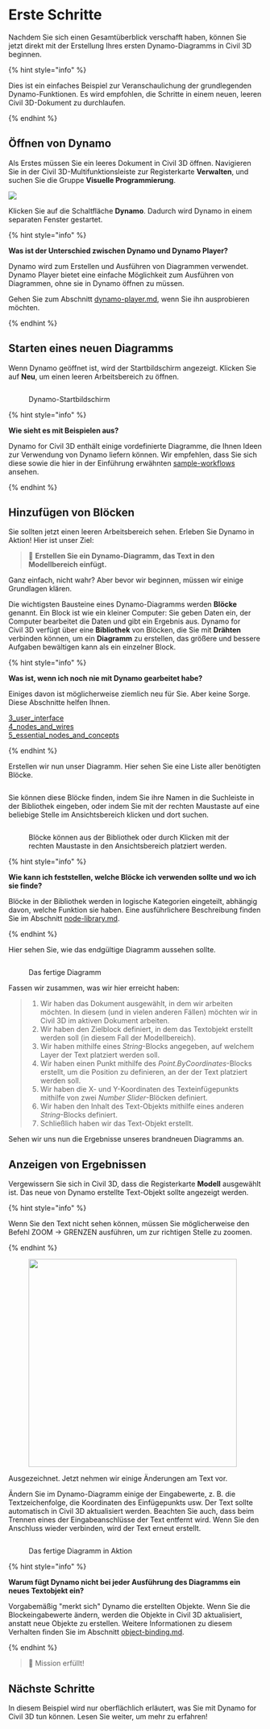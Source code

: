 # Erste Schritte

Nachdem Sie sich einen Gesamtüberblick verschafft haben, können Sie jetzt direkt mit der Erstellung Ihres ersten Dynamo-Diagramms in Civil 3D beginnen.

{% hint style="info" %}

 Dies ist ein einfaches Beispiel zur Veranschaulichung der grundlegenden Dynamo-Funktionen. Es wird empfohlen, die Schritte in einem neuen, leeren Civil 3D-Dokument zu durchlaufen. 

{% endhint %}  

## Öffnen von Dynamo

Als Erstes müssen Sie ein leeres Dokument in Civil 3D öffnen. Navigieren Sie in der Civil 3D-Multifunktionsleiste zur Registerkarte **Verwalten**, und suchen Sie die Gruppe **Visuelle Programmierung**.

![](<../.gitbook/assets/image (7).png>)

Klicken Sie auf die Schaltfläche **Dynamo**. Dadurch wird Dynamo in einem separaten Fenster gestartet.

{% hint style="info" %}

 **Was ist der Unterschied zwischen Dynamo und Dynamo Player?**

Dynamo wird zum Erstellen und Ausführen von Diagrammen verwendet. Dynamo Player bietet eine einfache Möglichkeit zum Ausführen von Diagrammen, ohne sie in Dynamo öffnen zu müssen.

Gehen Sie zum Abschnitt [dynamo-player.md](dynamo-player.md "mention"), wenn Sie ihn ausprobieren möchten. 

{% endhint %}  

## Starten eines neuen Diagramms

Wenn Dynamo geöffnet ist, wird der Startbildschirm angezeigt. Klicken Sie auf **Neu**, um einen leeren Arbeitsbereich zu öffnen.

<figure><img src="../.gitbook/assets/c3d-start.png" alt=""><figcaption><p>Dynamo-Startbildschirm</p></figcaption></figure>

{% hint style="info" %}

 **Wie sieht es mit Beispielen aus?**

Dynamo for Civil 3D enthält einige vordefinierte Diagramme, die Ihnen Ideen zur Verwendung von Dynamo liefern können. Wir empfehlen, dass Sie sich diese sowie die hier in der Einführung erwähnten [sample-workflows](sample-workflows/ "mention") ansehen. 

{% endhint %}  

## Hinzufügen von Blöcken

Sie sollten jetzt einen leeren Arbeitsbereich sehen. Erleben Sie Dynamo in Aktion! Hier ist unser Ziel:

>  :dart: **Erstellen Sie ein Dynamo-Diagramm, das Text in den Modellbereich einfügt.**

Ganz einfach, nicht wahr? Aber bevor wir beginnen, müssen wir einige Grundlagen klären.

Die wichtigsten Bausteine eines Dynamo-Diagramms werden **Blöcke** genannt. Ein Block ist wie ein kleiner Computer: Sie geben Daten ein, der Computer bearbeitet die Daten und gibt ein Ergebnis aus. Dynamo for Civil 3D verfügt über eine **Bibliothek** von Blöcken, die Sie mit **Drähten** verbinden können, um ein **Diagramm** zu erstellen, das größere und bessere Aufgaben bewältigen kann als ein einzelner Block.

{% hint style="info" %}

 **Was ist, wenn ich noch nie mit Dynamo gearbeitet habe?**

Einiges davon ist möglicherweise ziemlich neu für Sie. Aber keine Sorge. Diese Abschnitte helfen Ihnen.

[3_user_interface](../3\_user\_interface/ "mention")\
 [4_nodes_and_wires](../4\_nodes\_and\_wires/ "mention")\
 [5_essential_nodes_and_concepts](../5\_essential\_nodes\_and\_concepts/ "mention") 

{% endhint %}  

Erstellen wir nun unser Diagramm. Hier sehen Sie eine Liste aller benötigten Blöcke.

<figure><img src="../.gitbook/assets/c3d-create-text-node-list.png" alt=""><figcaption></figcaption></figure>

Sie können diese Blöcke finden, indem Sie ihre Namen in die Suchleiste in der Bibliothek eingeben, oder indem Sie mit der rechten Maustaste auf eine beliebige Stelle im Ansichtsbereich klicken und dort suchen.

<figure><img src="../.gitbook/assets/c3d-create-text-node-placement.gif" alt=""><figcaption><p>Blöcke können aus der Bibliothek oder durch Klicken mit der rechten Maustaste in den Ansichtsbereich platziert werden.</p></figcaption></figure>

{% hint style="info" %}

 **Wie kann ich feststellen, welche Blöcke ich verwenden sollte und wo ich sie finde?**

Blöcke in der Bibliothek werden in logische Kategorien eingeteilt, abhängig davon, welche Funktion sie haben. Eine ausführlichere Beschreibung finden Sie im Abschnitt [node-library.md](node-library.md "mention"). 

{% endhint %}  

Hier sehen Sie, wie das endgültige Diagramm aussehen sollte.

<figure><img src="../.gitbook/assets/c3d-text-create-final (2).png" alt=""><figcaption><p>Das fertige Diagramm</p></figcaption></figure>

Fassen wir zusammen, was wir hier erreicht haben:

> 1. Wir haben das Dokument ausgewählt, in dem wir arbeiten möchten. In diesem (und in vielen anderen Fällen) möchten wir in Civil 3D im aktiven Dokument arbeiten.
> 2. Wir haben den Zielblock definiert, in dem das Textobjekt erstellt werden soll (in diesem Fall der Modellbereich).
> 3. Wir haben mithilfe eines _String_-Blocks angegeben, auf welchem Layer der Text platziert werden soll.
> 4. Wir haben einen Punkt mithilfe des _Point.ByCoordinates_-Blocks erstellt, um die Position zu definieren, an der der Text platziert werden soll.
> 5. Wir haben die X- und Y-Koordinaten des Texteinfügepunkts mithilfe von zwei _Number Slider_-Blöcken definiert.
> 6. Wir haben den Inhalt des Text-Objekts mithilfe eines anderen _String_-Blocks definiert.
> 7. Schließlich haben wir das Text-Objekt erstellt.

Sehen wir uns nun die Ergebnisse unseres brandneuen Diagramms an.

## Anzeigen von Ergebnissen

Vergewissern Sie sich in Civil 3D, dass die Registerkarte **Modell** ausgewählt ist. Das neue von Dynamo erstellte Text-Objekt sollte angezeigt werden.

{% hint style="info" %}

 Wenn Sie den Text nicht sehen können, müssen Sie möglicherweise den Befehl ZOOM -> GRENZEN ausführen, um zur richtigen Stelle zu zoomen. 

{% endhint %}  

<figure><img src="../.gitbook/assets/c3d-create-text-result.png" alt="" width="413"><figcaption></figcaption></figure>

Ausgezeichnet. Jetzt nehmen wir einige Änderungen am Text vor.

Ändern Sie im Dynamo-Diagramm einige der Eingabewerte, z. B. die Textzeichenfolge, die Koordinaten des Einfügepunkts usw. Der Text sollte automatisch in Civil 3D aktualisiert werden. Beachten Sie auch, dass beim Trennen eines der Eingabeanschlüsse der Text entfernt wird. Wenn Sie den Anschluss wieder verbinden, wird der Text erneut erstellt. 

<div data-full-width="false">

<figure><img src="../.gitbook/assets/c3d-create-text.gif" alt=""><figcaption><p>Das fertige Diagramm in Aktion</p></figcaption></figure>

</div>

{% hint style="info" %}

 **Warum fügt Dynamo nicht bei jeder Ausführung des Diagramms ein neues Textobjekt ein?**

Vorgabemäßig "merkt sich" Dynamo die erstellten Objekte. Wenn Sie die Blockeingabewerte ändern, werden die Objekte in Civil 3D aktualisiert, anstatt neue Objekte zu erstellen. Weitere Informationen zu diesem Verhalten finden Sie im Abschnitt [object-binding.md](advanced-topics/object-binding.md "mention"). 

{% endhint %}  

> :tada: Mission erfüllt!

## Nächste Schritte

In diesem Beispiel wird nur oberflächlich erläutert, was Sie mit Dynamo for Civil 3D tun können. Lesen Sie weiter, um mehr zu erfahren!
